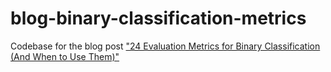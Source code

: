 # blog-binary-classification-metrics
Codebase for the blog post ["24 Evaluation Metrics for Binary Classification (And When to Use Them)"](https://neptune.ml/blog/evaluation-metrics-binary-classification)
